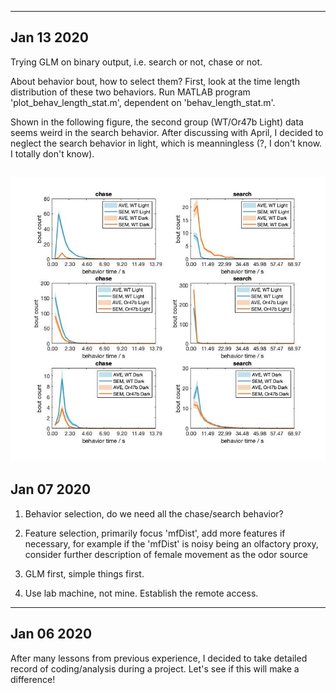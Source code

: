 --------------
Jan 13 2020
--------------
Trying GLM on binary output, i.e. search or not, chase or not. 

About behavior bout, how to select them? First, look at the time length distribution of these two behaviors. Run MATLAB program 'plot_behav_length_stat.m', dependent on 'behav_length_stat.m'.

Shown in the following figure, the second group (WT/Or47b Light) data seems weird in the search behavior. After discussing with April, I decided to neglect the search behavior in light, which is meanningless (?, I don't know. I totally don't know).

![](behav_length_stat.jpg)
--------------
Jan 07 2020
--------------

1. Behavior selection, do we need all the chase/search behavior?

2. Feature selection, primarily focus 'mfDist', add more features if necessary, for example if the 'mfDist' is noisy being an olfactory proxy, consider further description of female movement as the odor source 

3. GLM first, simple things first.

4. Use lab machine, not mine. Establish the remote access.


--------------
Jan 06 2020
--------------
After many lessons from previous experience, I decided to take detailed record of coding/analysis during a project. Let's see if this will make a difference!
